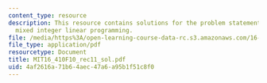 ```yaml
---
content_type: resource
description: This resource contains solutions for the problem statements related to
  mixed integer linear programming.
file: /media/https%3A/open-learning-course-data-rc.s3.amazonaws.com/16-410-principles-of-autonomy-and-decision-making-fall-2010/4af2616a71b64aec47a6a95b1f51c8f0_MIT16_410F10_rec11_sol.pdf
file_type: application/pdf
resourcetype: Document
title: MIT16_410F10_rec11_sol.pdf
uid: 4af2616a-71b6-4aec-47a6-a95b1f51c8f0
---
```

